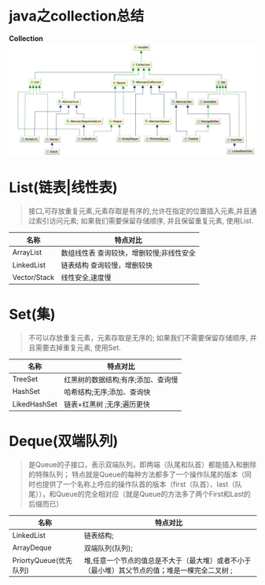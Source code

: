 # java之collection总结

**Collection**
![](collection.jpeg)
# List(链表|线性表)
>接口,可存放重复元素,元素存取是有序的,允许在指定的位置插入元素,并且通过索引访问元素;
>如果我们需要保留存储顺序, 并且保留重复元素, 使用List.

名称   | 特点对比   
---   | ---  
ArrayList|数组线性表 查询较快，增删较慢;非线性安全
LinkedList| 链表结构 查询较慢，增删较快
Vector/Stack| 线性安全,速度慢

# Set(集)
>不可以存放重复元素，元素存取是无序的;
>如果我们不需要保留存储顺序, 并且需要去掉重复元素, 使用Set.

名称   | 特点对比   
---   | ---  
TreeSet|红黑树的数据结构;有序;添加、查询慢
HashSet| 哈希结构;无序;添加、查询快
LikedHashSet |链表+红黑树 ;无序;遍历更快

# Deque(双端队列)
>是Queue的子接口，表示双端队列，即两端（队尾和队首）都能插入和删除的特殊队列；
>特点就是Queue的每种方法都多了一个操作队尾的版本（同时也提供了一个名称上呼应的操作队首的版本（first（队首）、last（队尾）），和Queue的完全相对应（就是Queue的方法多了两个First和Last的后缀而已）

名称   | 特点对比   
---   | ---  
LinkedList|链表结构;
ArrayDeque|双端队列(队列);
PriortyQueue(优先队列)|堆,任意一个节点的值总是不大于（最大堆）或者不小于（最小堆）其父节点的值；堆是一棵完全二叉树 ;
